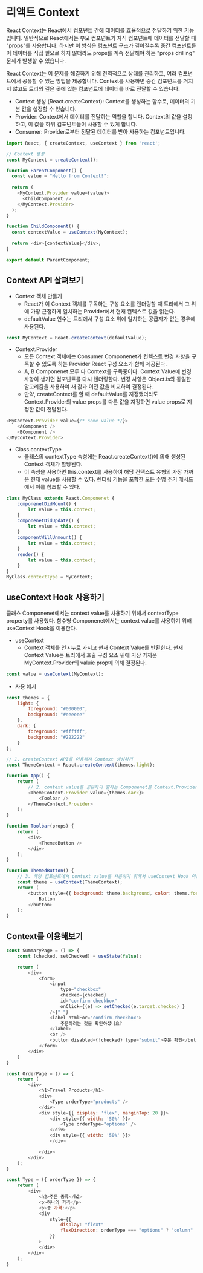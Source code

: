 # 리액트 Context

React Context는 React에서 컴포넌트 간에 데이터를 효율적으로 전달하기 위한 기능입니다. 일반적으로 React에서는 부모 컴포넌트가 자식 컴포넌트에 데이터를 전달할 때 "props"를 사용합니다. 하지만 이 방식은 컴포넌트 구조가 깊어질수록 중간 컴포넌트들이 데이터를 직접 필요로 하지 않더라도 props를 계속 전달해야 하는 "props drilling" 문제가 발생할 수 있습니다.  

React Context는 이 문제를 해결하기 위해 전역적으로 상태를 관리하고, 여러 컴포넌트에서 공유할 수 있는 방법을 제공합니다. Context를 사용하면 중간 컴포넌트를 거치지 않고도 트리의 깊은 곳에 있는 컴포넌트에 데이터를 바로 전달할 수 있습니다.  

 - Context 생성 (React.createContext): Context를 생성하는 함수로, 데이터의 기본 값을 설정할 수 있습니다.
 - Provider: Context에서 데이터를 전달하는 역할을 합니다. Context의 값을 설정하고, 이 값을 하위 컴포넌트들이 사용할 수 있게 합니다.
 - Consumer: Provider로부터 전달된 데이터를 받아 사용하는 컴포넌트입니다.
```javascript
import React, { createContext, useContext } from 'react';

// Context 생성
const MyContext = createContext();

function ParentComponent() {
  const value = "Hello from Context!";
  
  return (
    <MyContext.Provider value={value}>
      <ChildComponent />
    </MyContext.Provider>
  );
}

function ChildComponent() {
  const contextValue = useContext(MyContext);
  
  return <div>{contextValue}</div>;
}

export default ParentComponent;
```

## Context API 살펴보기

 - Context 객체 만들기
    - React가 이 Context 객체를 구독하는 구성 요소를 렌더링할 때 트리에서 그 위에 가장 근접하게 일치하는 Provider에서 현재 컨텍스트 값을 읽는다.
    - defaultValue 인수는 트리에서 구성 요소 위에 일치하는 공급자가 없는 경우에 사용된다.
```javascript
const MyContext = React.createContext(defaultValue);
```

 - Context.Provider
    - 모든 Context 객체에는 Consumer Componenet가 컨텍스트 변경 사항을 구독할 수 있도록 하는 Provider React 구성 요소가 함께 제공된다.
    - A, B Componenet 모두 다 Context를 구독중이다. Context Value에 변경 사항이 생기면 컴포넌트를 다시 렌더링한다. 변경 사항은 Object.is와 동일한 알고리즘을 사용하여 새 값과 이전 값을 비교하여 결정된다.
    - 만약, createContext를 할 때 defaultValue를 지정했더라도 Context.Provider의 value props를 다른 값을 지정하면 value props로 지정한 값이 전달된다.
```javascript
<MyContext.Provider value={/* some value */}>
    <AComponent />
    <BComponent />
</MyContext.Provider>
```

 - Class.contextType
    - 클래스의 contextType 속성에는 React.createContext()에 의해 생성된 Context 객체가 할당된다.
    - 이 속성을 사용하면 this.context를 사용하여 해당 컨텍스트 유형의 가장 가까운 현재 value를 사용할 수 있다. 렌더링 기능을 포함한 모든 수명 주기 메서드에서 이를 참조할 수 있다.
```javascript
class MyClass extends React.Componenet {
    componenetDidMount() {
        let value = this.context;
    }
    componenetDidUpdate() {
        let value = this.context;
    }
    componentWillUnmount() {
        let value = this.context;
    }
    render() {
        let value = this.context;
    }
}
MyClass.contextType = MyContext;
```

## useContext Hook 사용하기

클래스 Componenet에서는 context value를 사용하기 위해서 contextType property를 사용했다. 함수형 Componenet에서는 context value를 사용하기 위해 useContext Hook을 이용한다.  

 - useContext
    - Context 객체를 인ㅅ누로 가지고 현재 Context Value를 반환한다. 현재 Context Value는 트리에서 호출 구성 요소 위에 가장 가까운 MyContext.Provider의 valuie prop에 의해 결정된다.
```javascript
const value = useContext(MyContext);
```

 - 사용 예시
```javascript
const themes = {
    light: {
        foreground: "#000000",
        background: "#eeeeee"
    },
    dark: {
        foreground: "#ffffff",
        background: "#222222"
    }
};

// 1. createContext API를 이용해서 Context 생성하기
const ThemeContext = React.createContext(themes.light);

function App() {
    return (
        // 2. context value를 공유하기 원하는 Componenet를 Context.Provider로 감사주기
        <ThemeContext.Provider value={themes.dark}>
            <Toolbar />
        </ThemeContext.Provider>
    );
}

function Toolbar(props) {
    return (
        <div>
            <ThemedButton />
        </div>
    );
}

function ThemedButton() {
    // 3. 해당 컴포넌트에서 context value를 사용하기 위해서 useContext Hook 이용하기
    const theme = useContext(ThemeContext);
    return (
        <button style={{ background: theme.background, color: theme.foreground }}>
            Button
        </button>
    );
}
```

## Context를 이용해보기

```javascript
const SummaryPage = () => {
    const [checked, setChecked] = useState(false);

    return (
        <div>
            <form>
                <input 
                    type="checkbox"
                    checked={checked}
                    id="confirm-checkbox"
                    onClick={(e) => setChecked(e.target.checked) }
                />{" "}
                <label htmlFor="confirm-checkbox">
                    주문하려는 것을 확인하셨나요?
                </label>
                <br />
                <button disabled={!checked} type="submit">주문 확인</button>
            </form>
        </div>
    )
}
```

```javascript
const OrderPage = () => {
    return (
        <div>
            <h1>Travel Products</h1>
            <div>
                <Type orderType="products" />
            </div>
            <div style={{ display: 'flex', marginTop: 20 }}>
                <div style={{ width: '50%' }}>
                    <Type orderType="options" />
                </div>
                <div style={{ width: '50%' }}>
                </div>

            </div>
        </div>
    );
}

const Type = ({ orderType }) => {
    return (
        <div>
            <h2>주문 종류</h2>
            <p>하나의 가격</p>
            <p>총 가격:</p>
            <div
                style={{
                    display: "flext"
                    flexDirection: orderType === "options" ? "column" : "row"
                }}
            >
            </div>
        </div>
    );
}
```